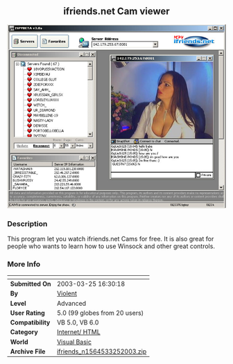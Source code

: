 ﻿<div align="center">

## ifriends\.net Cam viewer

<img src="PIC20033251641192520.jpg">
</div>

### Description

This program let you watch ifriends.net Cams for free. It is also great for people who wants to learn how to use Winsock and other great controls.
 
### More Info
 


<span>             |<span>
---                |---
**Submitted On**   |2003-03-25 16:30:18
**By**             |[ Violent](https://github.com/Planet-Source-Code/PSCIndex/blob/master/ByAuthor/violent.md)
**Level**          |Advanced
**User Rating**    |5.0 (99 globes from 20 users)
**Compatibility**  |VB 5\.0, VB 6\.0
**Category**       |[Internet/ HTML](https://github.com/Planet-Source-Code/PSCIndex/blob/master/ByCategory/internet-html__1-34.md)
**World**          |[Visual Basic](https://github.com/Planet-Source-Code/PSCIndex/blob/master/ByWorld/visual-basic.md)
**Archive File**   |[ifriends\_n1564533252003\.zip](https://github.com/Planet-Source-Code/violent-ifriends-net-cam-viewer__1-44254/archive/master.zip)









